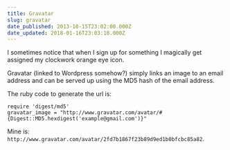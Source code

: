 ```yaml
---
title: Gravatar
slug: gravatar
date_published: 2013-10-15T23:02:00.000Z
date_updated: 2018-01-16T23:03:18.000Z
---
```


I sometimes notice that when I sign up for something I magically get assigned my clockwork orange eye icon.

Gravatar (linked to Wordpress somehow?) simply links an image to an email address and can be served up using the MD5 hash of the email address.

The ruby code to generate the url is:

    require 'digest/md5'
    gravatar_image = "http://www.gravatar.com/avatar/#{Digest::MD5.hexdigest('example@gmail.com')}"
    

Mine is: `http://www.gravatar.com/avatar/2fd7b1867f23b89d9ed1b0bfcbc85a82`.

